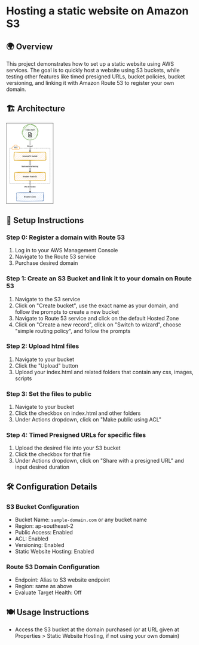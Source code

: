 # Hosting a static website on Amazon S3
## 🌍 Overview
This project demonstrates how to set up a static website using AWS services. The goal is to quickly host a website using S3 buckets, while testing other features like timed presigned URLs, bucket policies, bucket versioning, and linking it with Amazon Route 53 to register your own domain.

## 🏗️ Architecture
<img src="https://github.com/tiubenedict/awsProject1/blob/bde448b70d688abb4ca1035a2e5361b1cfbc1fb9/diagram.drawio.png" width="25%">

## 🧱 Setup Instructions
### Step 0: Register a domain with Route 53
1. Log in to your AWS Management Console
2. Navigate to the Route 53 service
3. Purchase desired domain
### Step 1: Create an S3 Bucket and link it to your domain on Route 53
1. Navigate to the S3 service
2. Click on "Create bucket", use the exact name as your domain, and follow the prompts to create a new bucket
3. Navigate to Route 53 service and click on the default Hosted Zone
4. Click on "Create a new record", click on "Switch to wizard", choose "simple routing policy", and follow the prompts
### Step 2: Upload html files
1. Navigate to your bucket
2. Click the "Upload" button
3. Upload your index.html and related folders that contain any css, images, scripts
### Step 3: Set the files to public
1. Navigate to your bucket
2. Click the checkbox on index.html and other folders
3. Under Actions dropdown, click on "Make public using ACL"
### Step 4: Timed Presigned URLs for specific files
1. Upload the desired file into your S3 bucket
2. Click the checkbox for that file
3. Under Actions dropdown, click on "Share with a presigned URL" and input desired duration

## 🛠️ Configuration Details
### S3 Bucket Configuration
- Bucket Name: `sample-domain.com` or any bucket name
- Region: ap-southeast-2
- Public Access: Enabled
- ACL: Enabled
- Versioning: Enabled
- Static Website Hosting: Enabled

### Route 53 Domain Configuration
- Endpoint: Alias to S3 website endpoint
- Region: same as above
- Evaluate Target Health: Off

## 🍽️ Usage Instructions
- Access the S3 bucket at the domain purchased (or at URL given at Properties > Static Website Hosting, if not using your own domain)
